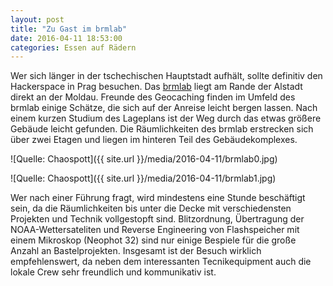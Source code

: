 ```yaml
---
layout: post
title: "Zu Gast im brmlab"
date: 2016-04-11 18:53:00
categories: Essen auf Rädern
---
```

Wer sich länger in der tschechischen Hauptstadt aufhält, sollte definitiv den Hackerspace in Prag besuchen. Das [brmlab](https://brmlab.cz/) liegt am Rande der Alstadt direkt an der Moldau. Freunde des Geocaching finden im Umfeld des brmlab einige Schätze, die sich auf der Anreise leicht bergen lassen. Nach einem kurzen Studium des Lageplans ist der Weg durch das etwas größere Gebäude leicht gefunden. Die Räumlichkeiten des brmlab erstrecken sich über zwei Etagen und liegen im hinteren Teil des Gebäudekomplexes.

![Quelle: Chaospott]({{ site.url }}/media/2016-04-11/brmlab0.jpg)

![Quelle: Chaospott]({{ site.url }}/media/2016-04-11/brmlab1.jpg)

Wer nach einer Führung fragt, wird mindestens eine Stunde beschäftigt sein, da die Räumlichkeiten bis unter die Decke mit verschiedensten Projekten und Technik vollgestopft sind.  Blitzordnung, Übertragung der NOAA-Wettersateliten und Reverse Engineering von Flashspeicher mit einem Mikroskop (Neophot 32) sind nur einige Bespiele für die große Anzahl an Bastelprojekten. Insgesamt ist der Besuch wirklich empfehlenswert, da neben dem interessanten Tecnikequipment auch die lokale Crew sehr freundlich und kommunikativ ist.
